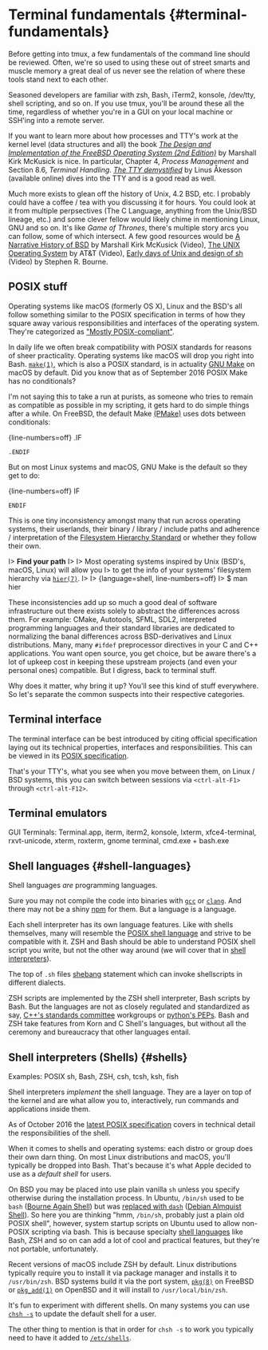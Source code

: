 # Terminal fundamentals {#terminal-fundamentals}

Before getting into tmux, a few fundamentals of the command line should be 
reviewed. Often, we're so used to using these out of street smarts and muscle
memory a great deal of us never see the relation of where these tools stand
next to each other.

Seasoned developers are familiar with zsh, Bash, iTerm2, konsole, /dev/tty,
shell scripting, and so on. If you use tmux, you'll be around these all the
time, regardless of whether you're in a GUI on your local machine or SSH'ing
into a remote server.

If you want to learn more about how processes and TTY's work at the kernel level
(data structures and all) the book [*The Design and Implementation of the FreeBSD
Operating System (2nd Edition)*](http://amzn.to/2iTmVyv) by Marshall Kirk
McKusick is nice. In particular, Chapter 4, *Process Management* and Section
8.6, *Terminal Handling*. [*The TTY demystified*](http://www.linusakesson.net/programming/tty/index.php)
by Linus Åkesson (available online) dives into the TTY and is a good read as well.

Much more exists to glean off the history of Unix, 4.2 BSD, etc. I probably
could have a coffee / tea with you discussing it for hours. You could look at it
from multiple perpsectives (The C Language, anything from the Unix/BSD lineage,
etc.) and some clever fellow would likely chime in mentioning Linux, GNU and so
on. It's like *Game of Thrones*, there's multiple story arcs you can follow,
some of which intersect. A few good resources would be [A Narrative History of BSD](https://www.youtube.com/watch?v=bVSXXeiFLgk)
by Marshall Kirk McKusick (Video), [The UNIX Operating System](https://www.youtube.com/watch?v=tc4ROCJYbm0)
by AT&T (Video), [Early days of Unix and design of sh](https://www.youtube.com/watch?v=FI_bZhV7wpI)
(Video) by Stephen R. Bourne.

## POSIX stuff

Operating systems like macOS (formerly OS X), Linux and the BSD's all follow
something similar to the POSIX specification in terms of how they square away
various responsibilities and interfaces of the operating system. They're
categorized as ["Mostly POSIX-compliant"](https://en.wikipedia.org/wiki/POSIX#Mostly_POSIX-compliant).

In daily life we often break compatibility with POSIX standards for reasons of
sheer practicality. Operating systems like macOS will drop you right into Bash.
[`make(1)`](http://pubs.opengroup.org/onlinepubs/9699919799/utilities/make.html),
which is also a POSIX standard, is in actuality [GNU Make](https://www.gnu.org/software/make/)
on macOS by default.  Did you know that as of September 2016 POSIX Make has no
conditionals?

I'm not saying this to take a run at purists, as someone who tries to remain
as compatible as possible in my scripting, it gets hard to do simple
things after a while. On FreeBSD, the default Make
[(PMake)](https://www.freebsd.org/doc/en_US.ISO8859-1/books/pmake/) uses dots
between conditionals:

{line-numbers=off}
    .IF

    .ENDIF

But on most Linux systems and macOS, GNU Make is the default so they get to do:

{line-numbers=off}
    IF

    ENDIF

This is one tiny inconsistency amongst many that run across operating systems,
their userlands, their binary / library /  include paths and adherence /
interpretation of the [Filesystem Hierarchy Standard](https://en.wikipedia.org/wiki/Filesystem_Hierarchy_Standard)
or whether they follow their own.

I> **Find your path**
I>
I> Most operating systems inspired by Unix (BSD's, macOS, Linux) will allow you
I> to get the info of your systems' filesystem hierarchy via [`hier(7)`](https://www.freebsd.org/cgi/man.cgi?hier(7)).
I>
I> {language=shell, line-numbers=off}
I>     $ man hier

These inconsistencies add up so much a good deal of software infrastructure out
there exists solely to abstract the differences across them. For example: CMake,
Autotools, SFML, SDL2, interpreted programming languages and their standard
libraries are dedicated to normalizing the banal differences across
BSD-derivatives and Linux distributions. Many, many `#ifdef` preprocessor
directives in your C and C++ applications. You want open source, you get choice,
but be aware there's a lot of upkeep cost in keeping these upstream projects
(and even your personal ones) compatible. But I digress, back to terminal stuff.

Why does it matter, why  bring it up? You'll see this kind of stuff everywhere.
So let's separate the common suspects into their respective categories.

## Terminal interface

The terminal interface can be best introduced by citing official specification
laying out its technical properties, interfaces and responsibilities. This can
be viewed in its [POSIX specification](http://pubs.opengroup.org/onlinepubs/9699919799/basedefs/V1_chap11.html).

That's your TTY's, what you see when you move between them, on Linux / BSD
systems, this you can switch between sessions via `<ctrl-alt-F1>` through
`<ctrl-alt-F12>`.

## Terminal emulators

GUI Terminals: Terminal.app, iterm, iterm2, konsole, lxterm, xfce4-terminal,
rxvt-unicode, xterm, roxterm, gnome terminal, cmd.exe + bash.exe

## Shell languages {#shell-languages}

Shell languages *are* programming languages.

Sure you may not compile the code into binaries with [`gcc`](https://gcc.gnu.org/)
or [`clang`](http://clang.llvm.org/). And there may not be a shiny [npm](https://www.npmjs.com/)
for them. But a language is a language.

Each shell interpreter has its own language features. Like with shells
themselves, many will resemble the [POSIX shell language](http://pubs.opengroup.org/onlinepubs/9699919799/utilities/V3_chap02.html#tag_18_01)
and strive to be compatible with it. ZSH and Bash should be able to understand
POSIX shell script you write, but not the other way around (we will cover that
in [shell interpreters](#shells)).


The top of `.sh` files [shebang](https://en.wikipedia.org/wiki/Shebang_(Unix))
statement which can invoke shellscripts in different dialects.

ZSH scripts are implemented by the ZSH shell interpreter, Bash scripts by Bash.
But the languages are not as closely regulated and standardized as say, [C++'s
standards committee](http://www.open-std.org/jtc1/sc22/wg21/) workgroups or
[python's PEPs](https://www.python.org/dev/peps/). Bash and ZSH take features
from Korn and C Shell's languages, but without all the ceremony and bureaucracy
that other languages entail.

## Shell interpreters (Shells) {#shells}

Examples: POSIX sh, Bash, ZSH, csh, tcsh, ksh, fish

Shell interpreters *implement* the shell language. They are a layer on top of
the kernel and are what allow you to, interactively, run commands and
applications inside them.

As of October 2016 the [latest POSIX specification](http://pubs.opengroup.org/onlinepubs/9699919799/utilities/sh.html)
covers in technical detail the responsibilities of the shell.

When it comes to shells and operating systems: each distro or group does their
own darn thing. On most Linux distributions and macOS, you'll typically be
dropped into Bash. That's because it's what Apple decided to use as a *default
shell* for users.

On BSD you may be placed into use plain vanilla `sh` unless you specify
otherwise during the installation process. In Ubuntu, `/bin/sh` used to be
`bash` ([Bourne Again Shell](https://en.wikipedia.org/wiki/Bourne_shell)) but
was [replaced with `dash`](https://wiki.ubuntu.com/DashAsBinSh)
([Debian Almquist Shell](https://en.wikipedia.org/wiki/Almquist_shell)). So here
you are thinking "hmm, `/bin/sh`, probably just a plain old POSIX shell",
however, system startup scripts on Ubuntu used to allow non-POSIX scripting
via bash. This is because specialty [shell languages](#shell-languages) like
Bash, ZSH and so on can add a lot of cool and practical features, but they're
not portable, unfortunately.

Recent versions of macOS include ZSH by default. Linux distributions
typically require you to install it via package manager and installs it to
`/usr/bin/zsh`. BSD systems build it via the port system, [`pkg(8)`](https://www.freebsd.org/cgi/man.cgi?query=pkg&apropos=0&sektion=0&manpath=FreeBSD+10.3-RELEASE+and+Ports&arch=default&format=html)
on FreeBSD or [`pkg_add(1)`](http://man.openbsd.org/pkg_add.1) on OpenBSD
and it will install to `/usr/local/bin/zsh`.

It's fun to experiment with different shells. On many systems you can use
[`chsh -s`](https://en.wikipedia.org/wiki/Chsh) to update the default shell for
a user.

The other thing to mention is that in order for `chsh -s` to work  you
typically need to have it added to [`/etc/shells`](https://bash.cyberciti.biz/guide//etc/shells).
